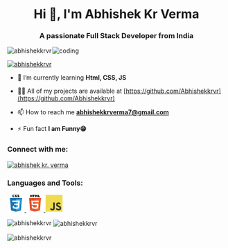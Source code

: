 <h1 align="center">Hi 👋, I'm Abhishek Kr Verma</h1>
<h3 align="center">A passionate Full Stack Developer from India</h3>

<img align="right" alt="coding" width="400p" src="https://camo.githubusercontent.com/4d9f5ecceb711eec6e2018f38a5677dc657c9738d4a65ba3b928c41c0a45b439/68747470733a2f2f6d69726f2e6d656469756d2e636f6d2f6d61782f313336302f302a37513379765349765f7430696f4a2d5a2e676966">

<p align="left"> <img src="https://komarev.com/ghpvc/?username=abhishekkrvr&label=Profile%20views&color=0e75b6&style=flat" alt="abhishekkrvr" /> </p>

<p align="left"> <a href="https://github.com/ryo-ma/github-profile-trophy"><img src="https://github-profile-trophy.vercel.app/?username=abhishekkrvr" alt="abhishekkrvr" /></a> </p>

- 🌱 I’m currently learning **Html, CSS, JS**

- 👨‍💻 All of my projects are available at [https://github.com/Abhishekkrvr](https://github.com/Abhishekkrvr)

- 📫 How to reach me **abhishekkrverma7@gmail.com**

- ⚡ Fun fact **I am Funny😁**

<h3 align="left">Connect with me:</h3>
<p align="left">
<a href="https://linkedin.com/in/abhishek kr. verma" target="blank"><img align="center" src="https://raw.githubusercontent.com/rahuldkjain/github-profile-readme-generator/master/src/images/icons/Social/linked-in-alt.svg" alt="abhishek kr. verma" height="30" width="40" /></a>
</p>

<h3 align="left">Languages and Tools:</h3>
<p align="left"> <a href="https://www.w3schools.com/css/" target="_blank" rel="noreferrer"> <img src="https://raw.githubusercontent.com/devicons/devicon/master/icons/css3/css3-original-wordmark.svg" alt="css3" width="40" height="40"/> </a> <a href="https://www.w3.org/html/" target="_blank" rel="noreferrer"> <img src="https://raw.githubusercontent.com/devicons/devicon/master/icons/html5/html5-original-wordmark.svg" alt="html5" width="40" height="40"/> </a> <a href="https://developer.mozilla.org/en-US/docs/Web/JavaScript" target="_blank" rel="noreferrer"> <img src="https://raw.githubusercontent.com/devicons/devicon/master/icons/javascript/javascript-original.svg" alt="javascript" width="40" height="40"/> </a> </p>

<p><img align="left" src="https://github-readme-stats.vercel.app/api/top-langs?username=abhishekkrvr&show_icons=true&locale=en&layout=compact" alt="abhishekkrvr" /></p>

<p>&nbsp;<img align="center" src="https://github-readme-stats.vercel.app/api?username=abhishekkrvr&show_icons=true&locale=en" alt="abhishekkrvr" /></p>

<p><img align="center" src="https://github-readme-streak-stats.herokuapp.com/?user=abhishekkrvr&" alt="abhishekkrvr" /></p>
